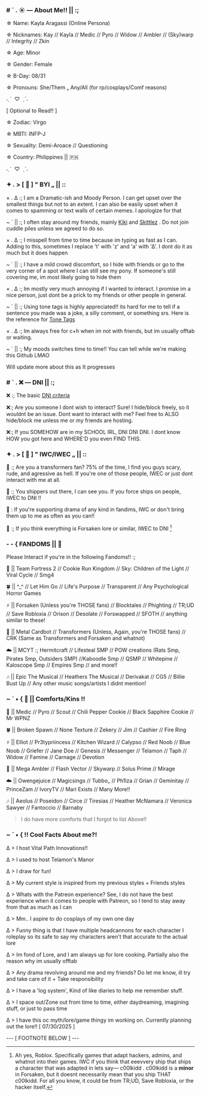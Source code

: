 ### # ` . ☀️ — About Me!! || :; 


☆ Name: Kayla Aragassi (Online Persona)

☆ Nicknames: Kay // Kayla // Medic // Pyro // Widow // Ambler // (Sky)warp // Integrity // Zkin

☆ Age: Minor 

☆ Gender: Female

☆ B-Day: 08/31

☆ Pronouns: She/Them „ Any/All (for rp/cosplays/Comf reasons)

˗ˏˋ  ♡  ˎˊ˗

[ Optional to Read!! ]

☆ Zodiac: Virgo

☆ MBTI: INFP-J

☆ Sexuality: Demi-Aroace // Questioning

☆ Country: Philippines || 🇵🇭


˗ˏˋ  ♡  ˎˊ˗


### ✦ . > [ 🔮 ] " BYI „ || :: 

× . ∆ :; I am a Dramatic-ish and Moody Person. I can get upset over the smallest things but not to an extent. I can also be easily upset when it comes to spamming or text walls of certain memes. I apologize for that

~ ` || :; I often stay around my friends, mainly [Kiki](link) and [Skittlez](link) . Do not join cuddle piles unless we agreed to do so. 

× . ∆ :; I misspell from time to time because im typing as fast as I can. Adding to this, sometimes I replace 't' with 'z' and 'a' with '∆'. I dont do it as much but it does happen

~ ` || :; I have a mild crowd discomfort, so I hide with friends or go to the very corner of a spot where I can still see my pony. If someone's still covering me, im most likely going to hide them 

× . ∆ :; Im mostly very much annoying if I wanted to interact. I promise im a nice person, just dont be a prick to my friends or other people in general.

~ ` || :; Using tone tags is highly appreciated!! its hard for me to tell if a sentence you made was a joke, a silly comment, or something srs. Here is the reference for [Tone Tags](https://tonetags.carrd.co/)

× . ∆ :; Im always free for c+h when im not with friends, but im usually offtab or waiting.

~ ` || :; My moods switches time to time!! You can tell while we're making this Github LMAO

Will update more about this as It progresses

### # ` . ❌ — DNI || :; 

❌ :; The basic [DNI criteria](https://basic-dni.crd.co/)

❌:; Are you someone I dont wish to interact? Sure! I hide/block freely, so it wouldnt be an issue. Dont want to interact with me? Feel free to ALSO hide/block me unless me or my friends are hosting.

❌:; If you SOMEHOW are in my SCHOOL IRL, DNI DNI DNI. I dont know HOW you got here and WHERE'D you even FIND THIS.

### ✦ . > [ 🎀 ] " IWC/IWEC „ || :: 

🎀 :; Are you a transformers fan? 75% of the time, I find you guys scary, rude, and agressive as hell. If you're one of those people, IWEC or just dont interact with me at all.

🎀 :; You shippers out there, I can see you. If you force ships on people, IWEC to DNI !!

🎀 : If you're supporting drama of any kind in fandims, IWC or don't bring them up to me as often as you can!!

🎀 :; If you think everything is Forsaken lore or similar, IWEC to DNI [^1]

[^1]: Ah yes, Roblox. Specifically games that adapt hackers, admins, and whatnot into their games. IWC if you think that eeevvery ship that ships a character that was adapted in lets say— c00lkidd . c00lkidd is a **minor** in Forsaken, but it doesnt necessarily mean that you ship THAT c00lkidd. For all you know, it could be from TR;UD, Save Robloxia, or the hacker itself.


### - - { FANDOMS || 👑

Please Interact if you're in the following Fandoms!! :;

🔫 || Team Fortress 2 // Cookie Run Kingdom // Sky: Children of the Light // Viral Cycle // Smg4

🍀 || ^_^ // Let Him Go // Life's Purpose // Transparent // Any Psychological Horror Games

⚡ || Forsaken (Unless you're THOSE fans) // Blocktales // Phighting // TR;UD // Save Robloxia // Orison // Desolate // Forswapped // SFOTH // anything similar to these!

🤖 || Metal Cardbot // Transformers (Unless, Again, you're THOSE fans) // CRK (Same as Transformers and Forsaken and whatnot) 

☁️ || MCYT :; Hermitcraft // Lifesteal SMP // POW creations (Rats Smp, Pirates Smp, Outsiders SMP) //Kaboodle Smp // QSMP //  Whitepine // Kaloscope Smp // Empires Smp // and more!!

🎶 || Epic The Musical // Heathers The Musical // Derivakat // CG5 // Billie Bust Up // Any other music songs/artists I didnt mention!

### ~ ` • { 🍕 || Comforts/Kins ‼️

🔫 || Medic // Pyro // Scout // Chili Pepper Cookie // Black Sapphire Cookie // Mr WPNZ

🍀 || Broken Spawn // None Texture // Zekery // Jim // Cashier // Fire Ring


⚡ || Elliot // Pr3typriincess // Kitchen Wizard // Calypso // Red Noob // Blue Noob // Griefer // Jane Doe // Genesis // Messenger // Telamon // Taph // Widow // Famine // Carnage // Devotion 

🤖 || Mega Ambler // Flash Vector // Skywarp // Solus Prime // Mirage 

☁️ || Owengejuice // Magicsings // Tubbo_ // Ph1lza // Grian // Geminitay // PrinceZam // IvoryTV // Mari Exists // Many More!!

🎶 || Aeolus // Poseidon // Circe // Tiresias // Heather McNamara // Veronica Sawyer // Fantoccio // Barnaby

> I do have more comforts that I forgot to list Above!!

### ~ ` • { ‼️ Cool Facts About me?!

∆ > I host Vital Path Innovations!!

∆ > I used to host Telamon's Manor

∆ > I draw for fun!

∆ > My current style is inspired from my previous styles + Friends styles

∆ > Whats with the Patreon experience? See, I do not have the best experience when it comes to people with Patreon, so I tend to stay away from that as much as I can

∆ > Mm.. I aspire to do cosplays of my own one day

∆ > Funny thing is that I have multiple headcannons for each character I roleplay so its safe to say my characters aren't that accurate to the actual lore 

∆ > Im fond of Lore, and I am always up for lore cooking. Partially also the reason why im usually offtab

∆ > Any drama revolving around me and my friends? Do let me know, ill try and take care of it + Take responsibility 

∆ > I have a 'log system', Kind of like diaries to help me remember stuff. 

∆ > I space out/Zone out from time to time, either daydreaming, imagining stuff, or just to pass time

∆ > I have this oc myth/lore/game thingy im working on. Currently planning out the lore!! [ 07/30/2025 ]


--- [ FOOTNOTE BELOW ] ---


